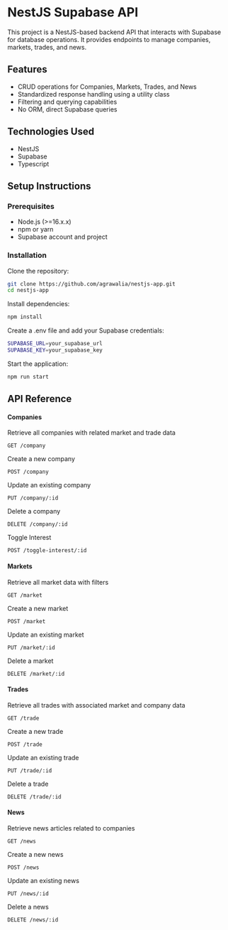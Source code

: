 
# NestJS Supabase API

This project is a NestJS-based backend API that interacts with Supabase for database operations. It provides endpoints to manage companies, markets, trades, and news.


## Features

- CRUD operations for Companies, Markets, Trades, and News
- Standardized response handling using a utility class
- Filtering and querying capabilities
- No ORM, direct Supabase queries

## Technologies Used

- NestJS
- Supabase
- Typescript




## Setup Instructions

### Prerequisites
- Node.js (>=16.x.x)
- npm or yarn
- Supabase account and project

### Installation

Clone the repository:

```bash
git clone https://github.com/agrawalia/nestjs-app.git
cd nestjs-app
```

Install dependencies:
```bash
npm install
```

Create a .env file and add your Supabase credentials:
```bash
SUPABASE_URL=your_supabase_url
SUPABASE_KEY=your_supabase_key
```

Start the application:
```bash
npm run start
```
    
## API Reference

#### Companies

Retrieve all companies with related market and trade data
```http
GET /company 
``` 

Create a new company
```http
POST /company
```

Update an existing company
```http
PUT /company/:id
```

Delete a company
```http
DELETE /company/:id
```

Toggle Interest
```http
POST /toggle-interest/:id
```

#### Markets

Retrieve all market data with filters
```http
GET /market 
``` 

Create a new market
```http
POST /market
```

Update an existing market
```http
PUT /market/:id
```

Delete a market
```http
DELETE /market/:id
```

#### Trades

Retrieve all trades with associated market and company data
```http
GET /trade 
``` 

Create a new trade
```http
POST /trade
```

Update an existing trade
```http
PUT /trade/:id
```

Delete a trade
```http
DELETE /trade/:id
```

#### News

Retrieve news articles related to companies
```http
GET /news 
``` 

Create a new news
```http
POST /news
```

Update an existing news
```http
PUT /news/:id
```

Delete a news
```http
DELETE /news/:id
```

